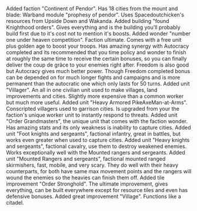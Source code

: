 Added faction "Continent of Pendor". Has 18 cities from the mount and blade: Warband module "prophesy of pendor". Uses Spacedoutchicken's resources from Upside Down and Wakanda.
Added building "found Knighthood orders". Gives everything and is the building you'll probably build first due to it's cost not to mention it's boosts.
Added wonder "number one under heaven competition". Faction ultimate. Comes with a free unit plus golden age to boost your troops. Has amazing synergy with Autocracy completed and its recommended that you time policy and wonder to finish at roughly the same time to receive the certain bonuses, so you can finally deliver the coup de grâce to your enemies right after. Freedom is also good but Autocracy gives much better power. Though Freedom completed bonus can be depended on for much longer fights and campaigns and is more permanent than the autocratic one which only lasts for 50 turns.
Added unit "Villager". An all in one civilian unit used to make villages, land improvements and cities. Slightly more expensive than a common worker but much more useful.
Added unit "Heavy Armored PikeAxeMan-at-Arms". Conscripted villagers used to garrison cities. Is upgraded from your the faction's unique worker unit to instantly respond to threats.
Added unit "Order Grandmasters", the unique unit that comes with the faction wonder. Has amazing stats and its only weakness is inability to capture cities.
Added unit "Foot knights and sergeants", factional infantry, great in battles, but works even greater when used to capture cities.
Added unit "Heavy knights and sergeants", factional cavalry, use them to destroy weakened enemies. Works exceptionally well with the Mounted rangers and sergeants.
Added unit "Mounted Rangers and sergeants", factional mounted ranged skirmishers, fast, mobile, and very scary. They do well with their heavy counterparts, for both have same max movement points and the rangers will wound the enemies so the heavies can finish them off.
Added tile improvement "Order Stronghold". The ultimate improvement, gives everything, can be built everywhere except for resource tiles and even has defensive bonuses.
Added great improvement "Village". Functions like a citadel.
